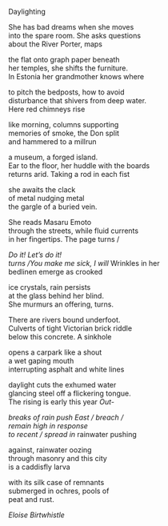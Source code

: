 Daylighting

She has bad dreams when she moves  
into the spare room. She asks questions  
about the River Porter, maps  
  
the flat onto graph paper beneath  
her temples, she shifts the furniture.  
In Estonia her grandmother knows where  

to pitch the bedposts, how to avoid  
disturbance that shivers from deep water.  
Here red chimneys rise  

like morning, columns supporting  
memories of smoke, the Don split  
and hammered to a millrun

a museum, a forged island.  
Ear to the floor, her huddle with the boards  
returns arid. Taking a rod in each fist  

she awaits the clack  
of metal nudging metal  
the gargle of a buried vein.  

She reads Masaru Emoto  
through the streets, while fluid currents   
in her fingertips. The page turns /  

*Do it! Let’s do it!*  
*turns /You make me sick, I will* Wrinkles in her  
bedlinen emerge as crooked  

ice crystals, rain persists  
at the glass behind her blind.  
She murmurs an offering, turns.  

There are rivers bound underfoot.   
Culverts of tight Victorian brick riddle  
below this concrete. A sinkhole  

opens a carpark like a shout  
a wet gaping mouth  
interrupting asphalt and white lines  

daylight cuts the exhumed water  
glancing steel off a flickering tongue.   
The rising is early this year *Out-*  

*breaks of rain push East / breach /  
remain high in response  
to recent / spread in* rainwater pushing  

against, rainwater oozing  
through masonry and this city  
is a caddisfly larva  

with its silk case of remnants  
submerged in ochres, pools of  
peat and rust.

*Eloise Birtwhistle*
